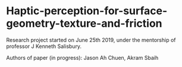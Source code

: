 # Haptic-perception-for-surface-geometry-texture-and-friction

Research project started on June 25th 2019, under the mentorship of professor J Kenneth Salisbury.

Authors of paper (in progress): Jason Ah Chuen, Akram Sbaih
